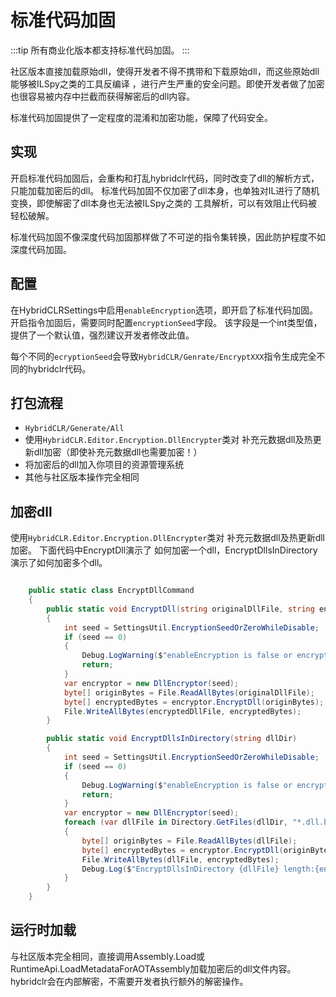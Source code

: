 # 标准代码加固

:::tip
所有商业化版本都支持标准代码加固。
:::

社区版本直接加载原始dll，使得开发者不得不携带和下载原始dll，而这些原始dll能够被ILSpy之类的工具反编译
，进行产生严重的安全问题。即使开发者做了加密也很容易被内存中拦截而获得解密后的dll内容。

标准代码加固提供了一定程度的混淆和加密功能，保障了代码安全。

## 实现

开启标准代码加固后，会重构和打乱hybridclr代码，同时改变了dll的解析方式，只能加载加密后的dll。
标准代码加固不仅加密了dll本身，也单独对IL进行了随机变换，即使解密了dll本身也无法被ILSpy之类的
工具解析，可以有效阻止代码被轻松破解。

标准代码加固不像深度代码加固那样做了不可逆的指令集转换，因此防护程度不如深度代码加固。

## 配置

在HybridCLRSettings中启用`enableEncryption`选项，即开启了标准代码加固。开启指令加固后，需要同时配置`encryptionSeed`字段。
该字段是一个int类型值，提供了一个默认值，强烈建议开发者修改此值。

每个不同的`ecryptionSeed`会导致`HybridCLR/Genrate/EncryptXXX`指令生成完全不同的hybridclr代码。

## 打包流程

- `HybridCLR/Generate/All`
- 使用`HybridCLR.Editor.Encryption.DllEncrypter`类对 补充元数据dll及热更新dll加密（即使补充元数据dll也需要加密！）
- 将加密后的dll加入你项目的资源管理系统
- 其他与社区版本操作完全相同

## 加密dll

使用`HybridCLR.Editor.Encryption.DllEncrypter`类对 补充元数据dll及热更新dll加密。 下面代码中EncryptDll演示了
如何加密一个dll，EncryptDllsInDirectory演示了如何加密多个dll。

```csharp

    public static class EncryptDllCommand
    {
        public static void EncryptDll(string originalDllFile, string encryptedDllFile)
        {
            int seed = SettingsUtil.EncryptionSeedOrZeroWhileDisable;
            if (seed == 0)
            {
                Debug.LogWarning($"enableEncryption is false or encryptionSeed == 0, encryption is skipped");
                return;
            }
            var encryptor = new DllEncryptor(seed);
            byte[] originBytes = File.ReadAllBytes(originalDllFile);
            byte[] encryptedBytes = encryptor.EncryptDll(originBytes);
            File.WriteAllBytes(encryptedDllFile, encryptedBytes);
        }

        public static void EncryptDllsInDirectory(string dllDir)
        {
            int seed = SettingsUtil.EncryptionSeedOrZeroWhileDisable;
            if (seed == 0)
            {
                Debug.LogWarning($"enableEncryption is false or encryptionSeed == 0, encryption is skipped");
                return;
            }
            var encryptor = new DllEncryptor(seed);
            foreach (var dllFile in Directory.GetFiles(dllDir, "*.dll.bytes"))
            {
                byte[] originBytes = File.ReadAllBytes(dllFile);
                byte[] encryptedBytes = encryptor.EncryptDll(originBytes);
                File.WriteAllBytes(dllFile, encryptedBytes);
                Debug.Log($"EncryptDllsInDirectory {dllFile} length:{encryptedBytes.Length}");
            }
        }
    }
```

## 运行时加载

与社区版本完全相同，直接调用Assembly.Load或RuntimeApi.LoadMetadataForAOTAssembly加载加密后的dll文件内容。
hybridclr会在内部解密，不需要开发者执行额外的解密操作。

